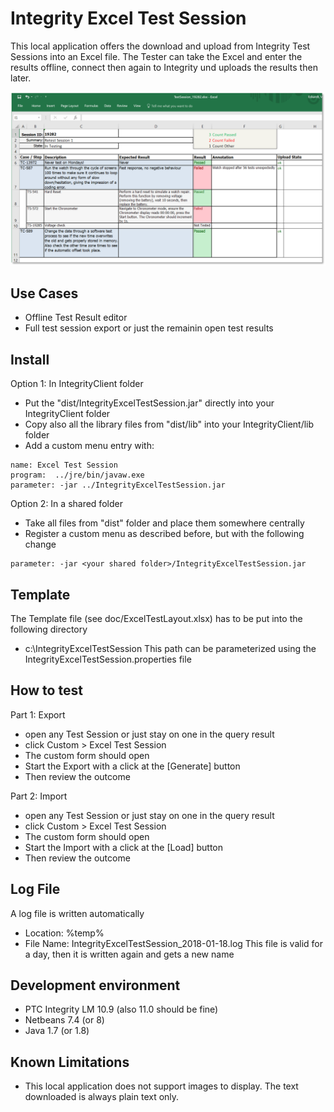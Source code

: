 # Integrity Excel Test Session
This local application offers the download and upload from Integrity Test Sessions into an Excel file. The Tester can take the Excel and enter the results offline, connect then again to Integrity und uploads the results then later.

![ExcelTestSession](doc/ExcelTestSession.png)

## Use Cases
- Offline Test Result editor
- Full test session export or just the remainin open test results

## Install
Option 1: In IntegrityClient folder
- Put the "dist/IntegrityExcelTestSession.jar" directly into your IntegrityClient folder
- Copy also all the library files from "dist/lib" into your IntegrityClient/lib folder
- Add a custom menu entry with:
```
name: Excel Test Session
program:  ../jre/bin/javaw.exe
parameter: -jar ../IntegrityExcelTestSession.jar
```

Option 2: In a shared folder
- Take all files from "dist" folder and place them somewhere centrally
- Register a custom menu as described before, but with the following change
```
parameter: -jar <your shared folder>/IntegrityExcelTestSession.jar
```

## Template
The Template file (see doc/ExcelTestLayout.xlsx) has to be put into the following directory
- c:\IntegrityExcelTestSession
This path can be parameterized using the IntegrityExcelTestSession.properties file

## How to test
Part 1: Export
- open any Test Session or just stay on one in the query result
- click Custom > Excel Test Session
- The custom form should open
- Start the Export with a click at the [Generate] button
- Then review the outcome

Part 2: Import
- open any Test Session or just stay on one in the query result
- click Custom > Excel Test Session
- The custom form should open
- Start the Import with a click at the [Load] button
- Then review the outcome

## Log File
A log file is written automatically
- Location: %temp%
- File Name: IntegrityExcelTestSession_2018-01-18.log
This file is valid for a day, then it is written again and gets a new name

##  Development environment
- PTC Integrity LM 10.9 (also 11.0 should be fine)
- Netbeans 7.4 (or 8)
- Java 1.7 (or 1.8)

## Known Limitations
- This local application does not support images to display. The text downloaded is always plain text only.
